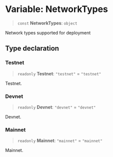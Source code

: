 # Variable: NetworkTypes

> `const` **NetworkTypes**: `object`

Network types supported for deployment

## Type declaration

### Testnet

> `readonly` **Testnet**: `"testnet"` = `"testnet"`

Testnet.

### Devnet

> `readonly` **Devnet**: `"devnet"` = `"devnet"`

Devnet.

### Mainnet

> `readonly` **Mainnet**: `"mainnet"` = `"mainnet"`

Mainnet.
